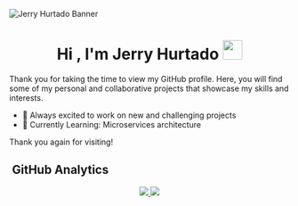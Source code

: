 ![Jerry Hurtado Banner](https://tetohc.github.io/MediaResources/images/covers/my_cover_2.png)

<h1 align="center"><b>Hi , I'm Jerry Hurtado </b><img src="https://media.giphy.com/media/hvRJCLFzcasrR4ia7z/giphy.gif" width="35"></h1>

Thank you for taking the time to view my GitHub profile. Here, you will find some of my personal and collaborative projects that showcase my skills and interests.

- 🚀 Always excited to work on new and challenging projects
- 🌱 Currently Learning: Microservices architecture

Thank you again for visiting!

## &nbsp;GitHub Analytics

<p align="center">
<a href="https://github.com/tetohc">
  <img src="https://github-readme-stats-eight-theta.vercel.app/api?username=tetohc&show_icons=true&theme=algolia&include_all_commits=true&count_private=false"/>
  <img src="https://github-readme-stats-eight-theta.vercel.app/api/top-langs/?username=tetohc&layout=compact&langs_count=8&theme=algolia"/>
</a>
</p>
